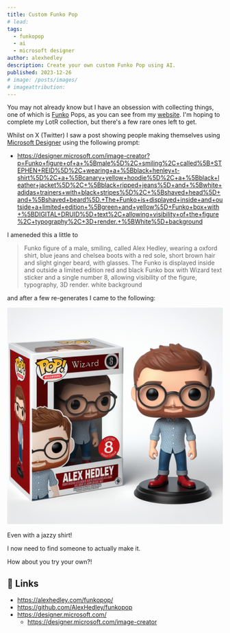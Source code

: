 ```yaml
---
title: Custom Funko Pop
# lead:
tags:
  - funkopop
  - ai
  - microsoft designer
author: alexhedley
description: Create your own custom Funko Pop using AI.
published: 2023-12-26
# image: /posts/images/
# imageattribution:
---
```


<!-- # Custom Funko Pop -->

You may not already know but I have an obsession with collecting things, one of which is [Funko](https://funko.com/) Pops, as you can see from my [website](https://alexhedley.com/funkopop/). I'm hoping to complete my LotR collection, but there's a few rare ones left to get.

Whilst on X (Twitter) I saw a post showing people making themselves using [Microsoft Designer](https://designer.microsoft.com/) using the following prompt:

- https://designer.microsoft.com/image-creator?p=Funko+figure+of+a+%5Bmale%5D%2C+smiling%2C+called%5B+STEPHEN+REID%5D%2C+wearing+a+%5Bblack+henley+t-shirt%5D%2C+a+%5Bcanary+yellow+hoodie%5D%2C+a+%5Bblack+leather+jacket%5D%2C+%5Bblack+ripped+jeans%5D+and+%5Bwhite+adidas+trainers+with+black+stripes%5D%2C+%5Bshaved+head%5D+and+%5Bshaved+beard%5D.+The+Funko+is+displayed+inside+and+outside+a+limited+edition+%5Bgreen+and+yellow%5D+Funko+box+with+%5BDIGITAL+DRUID%5D+text%2C+allowing+visibility+of+the+figure%2C+typography%2C+3D+render.+%5BWhite%5D+background

I ameneded this a little to

> Funko figure of a male, smiling, called Alex Hedley, wearing a oxford shirt, blue jeans and chelsea boots with a red sole, short brown hair and slight ginger beard, with glasses. The Funko is displayed inside and outside a limited edition red and black Funko box with Wizard text sticker and a single number 8, allowing visibility of the figure, typography, 3D render. white background

and after a few re-generates I came to the following:

![Custom Funko Pop](images/custom-funkopop.jpeg "Custom Funko Pop")

Even with a jazzy shirt!

I now need to find someone to actually make it.

How about you try your own?!

## 🔗 Links

- https://alexhedley.com/funkopop/
- https://github.com/AlexHedley/funkopop
- https://designer.microsoft.com/
  - https://designer.microsoft.com/image-creator
